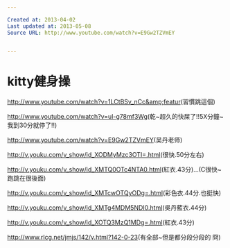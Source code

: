 ```yaml
---

Created at: 2013-04-02
Last updated at: 2013-05-08
Source URL: http://www.youtube.com/watch?v=E9Gw2TZVmEY


---
```


# kitty健身操


<http://www.youtube.com/watch?v=1LCtBSv_nCc&amp;featur>(習慣跳這個)

<http://www.youtube.com/watch?v=ul-g78mf3Wg>(乾~超久的快屎了!!5X分鐘~我到30分就停了!!)

<http://www.youtube.com/watch?v=E9Gw2TZVmEY>(吴丹老师)

<http://v.youku.com/v_show/id_XODMyMzc3OTI=.html>(很快.50分左右)

<http://v.youku.com/v_show/id_XMTQ0OTc4NTA0.html>(紅衣.43分)...(C很快~跑跳在很後面)

<http://v.youku.com/v_show/id_XMTcwOTQyODg=.html>(彩色衣.44分.也挺快)

<http://v.youku.com/v_show/id_XMTg4MDM5NDI0.html>(吳丹藍衣.44分)

<http://v.youku.com/v_show/id_XOTQ3MzQ1MDg=.html>(紅衣.43分)

<http://www.rlcg.net/jmjs/142/v.html?142-0-23>(有全部~但是都分段分段的 冏)

